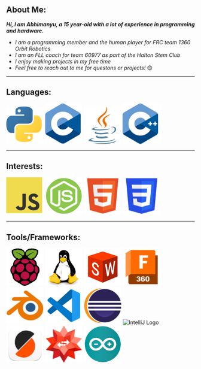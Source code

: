 ## About Me:

***Hi, I am Abhimanyu, a 15 year-old with a lot of experience in programming and hardware.***

 - _I am a programming member and the human player for FRC team 1360 Orbit Robotics_
 - _I am an FLL coach for team 60977 as part of the Halton Stem Club_
 - _I enjoy making projects in my free time_
 - _Feel free to reach out to me for questons or projects!_ 😊


__________________________________________________________________________

## Languages:

![Python Logo](.\images\Python_logo_small_1inch_mrk2.png) ![C Logo](.\images\C_logo_small_1inch.png) ![java Logo](.\images\Java_logo_small_1inch_mrk2.png) ![C++ logo](.\images\C++_logo_small_1inch.png)

__________________________________________________________________________

## Interests:

![JavaScript Logo](.\images\JS_logo_small_1inch.png) ![Node.js logo](.\images\Node_logo_small_1inch.png) ![HTML Logo](.\images\HTML_logo_small_1inch.png) ![CSS Logo](.\images\CSS_logo_small_1inch.png)

__________________________________________________________________________

## Tools/Frameworks:

![Raspberry Pi](.\images\Rasp_logo_small_1inch.png) ![Linux Logo](.\images\Linux_logo_small_1inch.png) ![Solidworks Logo](.\images\SolidWorks_logo_small_1inch.png) ![Fusion 360 logo](.\images\Fusion_360_logo_small_1inch_mrk2.png) ![Blendr Logo](.\images\Blendr_logo_small_1inch_mrk2.png) ![VSCode Logo](.\images\VSCode_logo_small_1inch.png) ![Eclipse Logo](Eclipse_logo_small_1inch.png) ![IntelliJ Logo](I.\images\ntelliJ_logo_small_1inch.png) ![Prusa Slicer Logo](.\images\Prusa_Slicer_logo_small_1inch.png) ![Wolfram Logo](.\images\Wolfram_logo_small_1inch_mrk2.png) ![Arduino Logo](.\images\Arduino_logo_small_1inch.png)

